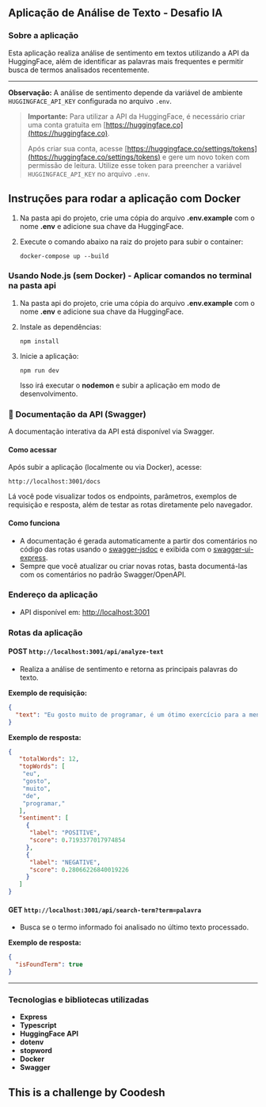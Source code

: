## Aplicação de Análise de Texto - Desafio IA

### Sobre a aplicação

Esta aplicação realiza análise de sentimento em textos utilizando a API da HuggingFace, além de identificar as palavras mais frequentes e permitir busca de termos analisados recentemente.

---

**Observação:**
A análise de sentimento depende da variável de ambiente `HUGGINGFACE_API_KEY` configurada no arquivo `.env`.

> **Importante:** Para utilizar a API da HuggingFace, é necessário criar uma conta gratuita em [https://huggingface.co](https://huggingface.co).
>
> Após criar sua conta, acesse [https://huggingface.co/settings/tokens](https://huggingface.co/settings/tokens) e gere um novo token com permissão de leitura. Utilize esse token para preencher a variável `HUGGINGFACE_API_KEY` no arquivo `.env`.

## Instruções para rodar a aplicação com Docker

1. Na pasta api do projeto, crie uma cópia do arquivo **.env.example** com o nome **.env** e adicione sua chave da HuggingFace.
2. Execute o comando abaixo na raiz do projeto para subir o container:

   ```
   docker-compose up --build
   ```

### Usando Node.js (sem Docker) - Aplicar comandos no terminal na pasta api

1. Na pasta api do projeto, crie uma cópia do arquivo **.env.example** com o nome **.env** e adicione sua chave da HuggingFace.
2. Instale as dependências:

   ```
   npm install
   ```
3. Inicie a aplicação:

   ```
   npm run dev
   ```

   Isso irá executar o **nodemon** e subir a aplicação em modo de desenvolvimento.

### 📄 Documentação da API (Swagger)

A documentação interativa da API está disponível via Swagger.

#### Como acessar

Após subir a aplicação (localmente ou via Docker), acesse:

```
http://localhost:3001/docs
```

Lá você pode visualizar todos os endpoints, parâmetros, exemplos de requisição e resposta, além de testar as rotas diretamente pelo navegador.

#### Como funciona

- A documentação é gerada automaticamente a partir dos comentários no código das rotas usando o [swagger-jsdoc](https://github.com/Surnet/swagger-jsdoc) e exibida com o [swagger-ui-express](https://github.com/scottie1984/swagger-ui-express).
- Sempre que você atualizar ou criar novas rotas, basta documentá-las com os comentários no padrão Swagger/OpenAPI.

### Endereço da aplicação

- API disponível em: [http://localhost:3001](http://localhost:3001)

### Rotas da aplicação

#### POST  `http://localhost:3001/api/analyze-text`

- Realiza a análise de sentimento e retorna as principais palavras do texto.

**Exemplo de requisição:**

```json
{
  "text": "Eu gosto muito de programar, é um ótimo exercício para a mente!"
}
```

**Exemplo de resposta:**

```json
{
   "totalWords": 12,
   "topWords": [
    "eu",
    "gosto",
    "muito",
    "de",
    "programar,"
   ],
   "sentiment": [
     {
      "label": "POSITIVE",
      "score": 0.7193377017974854
     },
     {
      "label": "NEGATIVE",
      "score": 0.28066226840019226
     }
   ]
}
```

#### GET `http://localhost:3001/api/search-term?term=palavra`

- Busca se o termo informado foi analisado no último texto processado.

**Exemplo de resposta:**

```json
{
  "isFoundTerm": true
}
```

---

### Tecnologias e bibliotecas utilizadas

- **Express**
- **Typescript**
- **HuggingFace API**
- **dotenv**
- **stopword**
- **Docker**
- **Swagger**

## This is a challenge by Coodesh
